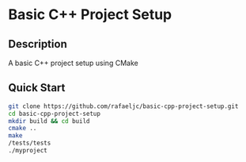 # Basic C++ Project Setup

## Description
A basic C++ project setup using CMake

## Quick Start
```bash
git clone https://github.com/rafaeljc/basic-cpp-project-setup.git
cd basic-cpp-project-setup
mkdir build && cd build
cmake ..
make
/tests/tests
./myproject
```

